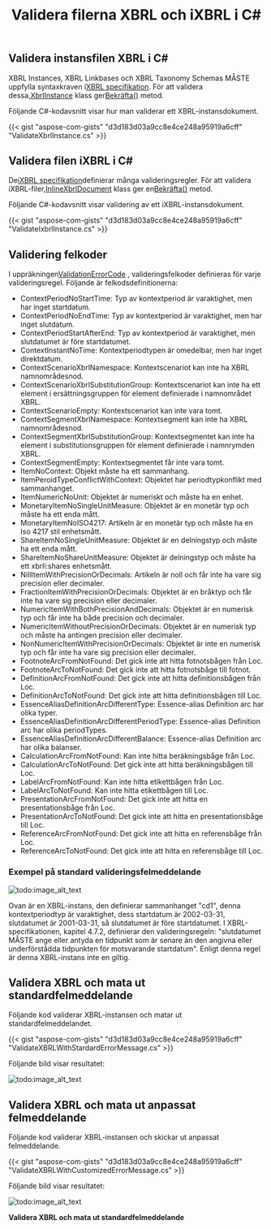 ﻿---
title: Validera filerna XBRL och iXBRL i C#
linktitle: Validera filerna XBRL och iXBRL
keywords: xbrl taxonomy,xbrl,ixbrl,xbrl linkbases,xbrl Instances
description: C# Finance Bibliotek API kan validera XBRL och iXBRL filer. Se exempelkoderna i den här artikeln för mer information.
type: docs
weight: 30
url: /sv/net/validate-xbrl-and-ixbrl-files/
---
## **Validera instansfilen XBRL i C#**
 XBRL Instances, XBRL Linkbases och XBRL Taxonomy Schemas MÅSTE uppfylla syntaxkraven i[XBRL specifikation](http://www.xbrl.org/Specification/XBRL-2.1/REC-2003-12-31/XBRL-2.1-REC-2003-12-31+corrected-errata-2013-02-20.html). För att validera dessa,[XbrlInstance](https://reference.aspose.com/finance/net/aspose.finance.xbrl/xbrlinstance) klass ger[Bekräfta()](https://reference.aspose.com/finance/net/aspose.finance.xbrl/xbrlinstance/methods/validate) metod.

Följande C#-kodavsnitt visar hur man validerar ett XBRL-instansdokument.

{{< gist "aspose-com-gists" "d3d183d03a9cc8e4ce248a95919a6cff" "ValidateXbrlInstance.cs" >}}
## **Validera filen iXBRL i C#**
 De[iXBRL specifikation](http://www.xbrl.org/specification/inlinexbrl-part1/rec-2013-11-18/inlinexbrl-part1-rec-2013-11-18.html)definierar många valideringsregler. För att validera iXBRL-filer,[InlineXbrlDocument](https://reference.aspose.com/finance/net/aspose.finance.xbrl.inline/inlinexbrldocument) klass ger en[Bekräfta()](https://reference.aspose.com/finance/net/aspose.finance.xbrl.inline/inlinexbrldocument/methods/validate) metod.

Följande C#-kodavsnitt visar validering av ett iXBRL-instansdokument.

{{< gist "aspose-com-gists" "d3d183d03a9cc8e4ce248a95919a6cff" "ValidateIxbrlInstance.cs" >}}
## **Validering felkoder**
 I uppräkningen[ValidationErrorCode](https://reference.aspose.com/finance/net/aspose.finance.xbrl.validator/validationerrorcode) , valideringsfelkoder definieras för varje valideringsregel.
Följande är felkodsdefinitionerna:

- ContextPeriodNoStartTime: Typ av kontextperiod är varaktighet, men har inget startdatum.
- ContextPeriodNoEndTime: Typ av kontextperiod är varaktighet, men har inget slutdatum.
- ContextPeriodStartAfterEnd: Typ av kontextperiod är varaktighet, men slutdatumet är före startdatumet.
- ContextInstantNoTime: Kontextperiodtypen är omedelbar, men har inget direktdatum.
- ContextScenarioXbrlNamespace: Kontextscenariot kan inte ha XBRL namnområdesnod.
- ContextScenarioXbrlSubstitutionGroup: Kontextscenariot kan inte ha ett element i ersättningsgruppen för element definierade i namnområdet XBRL.
- ContextScenarioEmpty: Kontextscenariot kan inte vara tomt.
- ContextSegmentXbrlNamespace: Kontextsegment kan inte ha XBRL namnområdesnod.
- ContextSegmentXbrlSubstitutionGroup: Kontextsegmentet kan inte ha element i substitutionsgruppen för element definierade i namnrymden XBRL.
- ContextSegmentEmpty: Kontextsegmentet får inte vara tomt.
- ItemNoContext: Objekt måste ha ett sammanhang.
- ItemPeroidTypeConflictWithContext: Objektet har periodtypkonflikt med sammanhanget.
- ItemNumericNoUnit: Objektet är numeriskt och måste ha en enhet.
- MonetaryItemNoSingleUnitMeasure: Objektet är en monetär typ och måste ha ett enda mått.
- MonetaryItemNoISO4217: Artikeln är en monetär typ och måste ha en Iso 4217 stil enhetsmått.
- ShareItemNoSingleUnitMeasure: Objektet är en delningstyp och måste ha ett enda mått.
- ShareItemNoShareUnitMeasure: Objektet är delningstyp och måste ha ett xbrli:shares enhetsmått.
- NillItemWithPrecisionOrDecimals: Artikeln är noll och får inte ha vare sig precision eller decimaler.
- FractionItemWithPrecisionOrDecimals: Objektet är en bråktyp och får inte ha vare sig precision eller decimaler.
- NumericItemWithBothPrecisionAndDecimals: Objektet är en numerisk typ och får inte ha både precision och decimaler.
- NumericItemWithoutPrecisionOrDecimals: Objektet är en numerisk typ och måste ha antingen precision eller decimaler.
- NonNumericItemWithPrecisionOrDecimals: Objektet är inte en numerisk typ och får inte ha vare sig precision eller decimaler.
- FootnoteArcFromNotFound: Det gick inte att hitta fotnotsbågen från Loc.
- FootnoteArcToNotFound: Det gick inte att hitta fotnotsbåge till fotnot.
- DefinitionArcFromNotFound: Det gick inte att hitta definitionsbågen från Loc.
- DefinitionArcToNotFound: Det gick inte att hitta definitionsbågen till Loc.
- EssenceAliasDefinitionArcDifferentType: Essence-alias Definition arc har olika typer.
- EssenceAliasDefinitionArcDifferentPeriodType: Essence-alias Definition arc har olika periodTypes.
- EssenceAliasDefinitionArcDifferentBalance: Essence-alias Definition arc har olika balanser.
- CalculationArcFromNotFound: Kan inte hitta beräkningsbåge från Loc.
- CalculationArcToNotFound: Det gick inte att hitta beräkningsbågen till Loc.
- LabelArcFromNotFound: Kan inte hitta etikettbågen från Loc.
- LabelArcToNotFound: Kan inte hitta etikettbågen till Loc.
- PresentationArcFromNotFound: Det gick inte att hitta en presentationsbåge från Loc.
- PresentationArcToNotFound: Det gick inte att hitta en presentationsbåge till Loc.
- ReferenceArcFromNotFound: Det gick inte att hitta en referensbåge från Loc.
- ReferenceArcToNotFound: Det gick inte att hitta en referensbåge till Loc.
### **Exempel på standard valideringsfelmeddelande**
![todo:image_alt_text](validate-xbrl-and-ixbrl-files_1.png)

Ovan är en XBRL-instans, den definierar sammanhanget "cd1", denna kontextperiodtyp är varaktighet, dess startdatum är 2002-03-31, slutdatumet är 2001-03-31, så slutdatumet är före startdatumet. I XBRL-specifikationen, kapitel 4.7.2, definierar den valideringsregeln: "slutdatumet MÅSTE ange eller antyda en tidpunkt som är senare än den angivna eller underförstådda tidpunkten för motsvarande startdatum". Enligt denna regel är denna XBRL-instans inte en giltig.
## **Validera XBRL och mata ut standardfelmeddelande**
Följande kod validerar XBRL-instansen och matar ut standardfelmeddelandet.

{{< gist "aspose-com-gists" "d3d183d03a9cc8e4ce248a95919a6cff" "ValidateXBRLWithStardardErrorMessage.cs" >}}

Följande bild visar resultatet:

![todo:image_alt_text](validate-xbrl-and-ixbrl-files_2.png)
## **Validera XBRL och mata ut anpassat felmeddelande**
Följande kod validerar XBRL-instansen och skickar ut anpassat felmeddelande.

{{< gist "aspose-com-gists" "d3d183d03a9cc8e4ce248a95919a6cff" "ValidateXBRLWithCustomizedErrorMessage.cs" >}}

Följande bild visar resultatet:

![todo:image_alt_text](validate-xbrl-and-ixbrl-files_3.png)

**Validera XBRL och mata ut standardfelmeddelande**


